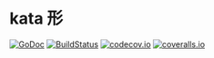 # kata 形
[![GoDoc](https://godoc.org/github.com/arvenil/kata?status.svg)](https://pkg.go.dev/github.com/arvenil/kata?tab=doc)
[![BuildStatus](https://github.com/arvenil/kata/workflows/go/badge.svg)](https://github.com/arvenil/kata/actions?query=workflow%3Ago)
[![codecov.io](https://codecov.io/gh/arvenil/kata/branch/master/graph/badge.svg)](https://codecov.io/gh/arvenil/kata)
[![coveralls.io](https://coveralls.io/repos/github/arvenil/kata/badge.svg?branch=master)](https://coveralls.io/github/arvenil/kata?branch=master)
